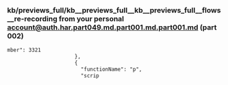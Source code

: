 ### kb/previews_full/kb__previews_full__kb__previews_full__flows__re-recording from your personal account@auth.har.part049.md.part001.md.part001.md (part 002)

```md
mber": 3321
                      },
                      {
                        "functionName": "p",
                        "scrip
```

```
